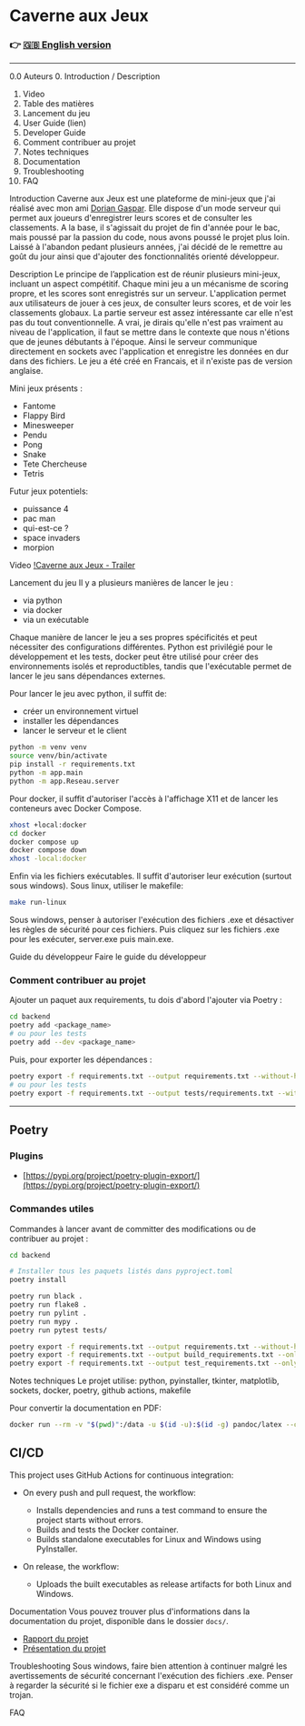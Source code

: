 # Caverne aux Jeux

### 👉 [🇬🇧 English version](README.md)

---

0.0 Auteurs
0. Introduction / Description
1. Video
2. Table des matières
3. Lancement du jeu
4. User Guide (lien)
5. Developer Guide
6. Comment contribuer au projet
7. Notes techniques
8. Documentation
9. Troubleshooting
10. FAQ

Introduction
Caverne aux Jeux est une plateforme de mini-jeux que j'ai réalisé avec mon ami [Dorian Gaspar](https://github.com/DorianGaspar). Elle dispose d'un mode serveur qui permet aux joueurs d'enregistrer leurs scores et de consulter les classements. A la base, il s'agissait du projet de fin d'année pour le bac, mais poussé par la passion du code, nous avons poussé le projet plus loin. Laissé à l'abandon pedant plusieurs années, j'ai décidé de le remettre au goût du jour ainsi que d'ajouter des fonctionnalités orienté développeur.

Description
Le principe de l’application est de réunir plusieurs mini-jeux, incluant un aspect compétitif. Chaque mini jeu a un mécanisme de scoring propre, et les scores sont enregistrés sur un serveur. L'application permet aux utilisateurs de jouer à ces jeux, de consulter leurs scores, et de voir les classements globaux. La partie serveur est assez intéressante car elle n'est pas du tout conventionnelle. A vrai, je dirais qu'elle n'est pas vraiment au niveau de l'application, il faut se mettre dans le contexte que nous n'étions que de jeunes débutants à l'époque. Ainsi le serveur communique directement en sockets avec l'application et enregistre les données en dur dans des fichiers.
Le jeu a été créé en Francais, et il n'existe pas de version anglaise.

Mini jeux présents :

- Fantome
- Flappy Bird
- Minesweeper
- Pendu
- Pong
- Snake
- Tete Chercheuse
- Tetris

Futur jeux potentiels:
- puissance 4
- pac man
- qui-est-ce ?
- space invaders
- morpion

Video
[!Caverne aux Jeux - Trailer](https://www.youtube.com/watch?v=2b1k0a4d9eY)

Lancement du jeu
Il y a plusieurs manières de lancer le jeu :
- via python
- via docker
- via un exécutable

Chaque manière de lancer le jeu a ses propres spécificités et peut nécessiter des configurations différentes.
Python est privilégié pour le développement et les tests, docker peut être utilisé pour créer des environnements isolés et reproductibles, tandis que l'exécutable permet de lancer le jeu sans dépendances externes.

Pour lancer le jeu avec python, il suffit de:
- créer un environnement virtuel
- installer les dépendances
- lancer le serveur et le client

```bash
python -m venv venv
source venv/bin/activate
pip install -r requirements.txt
python -m app.main
python -m app.Reseau.server
```
Pour docker, il suffit d'autoriser l'accès à l'affichage X11 et de lancer les conteneurs avec Docker Compose.
```bash
xhost +local:docker
cd docker
docker compose up
docker compose down
xhost -local:docker
```

Enfin via les fichiers exécutables. Il suffit d'autoriser leur exécution (surtout sous windows).
Sous linux, utiliser le makefile:
```bash
make run-linux
```
Sous windows, penser à autoriser l'exécution des fichiers .exe et désactiver les règles de sécurité pour ces fichiers.
Puis cliquez sur les fichiers .exe pour les exécuter, server.exe puis main.exe.

Guide du développeur
Faire le guide du développeur

### Comment contribuer au projet

Ajouter un paquet aux requirements, tu dois d'abord l'ajouter via Poetry :

```bash
cd backend
poetry add <package_name>
# ou pour les tests
poetry add --dev <package_name>
```

Puis, pour exporter les dépendances :

```bash
poetry export -f requirements.txt --output requirements.txt --without-hashes
# ou pour les tests
poetry export -f requirements.txt --output tests/requirements.txt --without-hashes --all-groups
```

---

## Poetry

### Plugins

* [https://pypi.org/project/poetry-plugin-export/](https://pypi.org/project/poetry-plugin-export/)

### Commandes utiles

Commandes à lancer avant de committer des modifications ou de contribuer au projet :

```bash
cd backend

# Installer tous les paquets listés dans pyproject.toml
poetry install

poetry run black .
poetry run flake8 .
poetry run pylint .
poetry run mypy .
poetry run pytest tests/

poetry export -f requirements.txt --output requirements.txt --without-hashes
poetry export -f requirements.txt --output build_requirements.txt --only build --without-hashes
poetry export -f requirements.txt --output test_requirements.txt --only test --without-hashes

```


Notes techniques
Le projet utilise:
python, pyinstaller, tkinter, matplotlib, sockets, docker, poetry, github actions, makefile

Pour convertir la documentation en PDF:
```bash
docker run --rm -v "$(pwd)":/data -u $(id -u):$(id -g) pandoc/latex --output=docs/user_guide.pdf docs/user_guide.md
```

## CI/CD

This project uses GitHub Actions for continuous integration:

- On every push and pull request, the workflow:
  - Installs dependencies and runs a test command to ensure the project starts without errors.
  - Builds and tests the Docker container.
  - Builds standalone executables for Linux and Windows using PyInstaller.

- On release, the workflow:
  - Uploads the built executables as release artifacts for both Linux and Windows.

Documentation
Vous pouvez trouver plus d'informations dans la documentation du projet, disponible dans le dossier `docs/`.
- [Rapport du projet](docs/Rapport_Caverne_aux_jeux.pdf)
- [Présentation du projet](docs/Prez_Caverne_aux_jeux.pdf)

Troubleshooting
Sous windows, faire bien attention à continuer malgré les avertissements de sécurité concernant l'exécution des fichiers .exe.
Penser à regarder la sécurité si le fichier exe a disparu et est considéré comme un trojan.

FAQ
